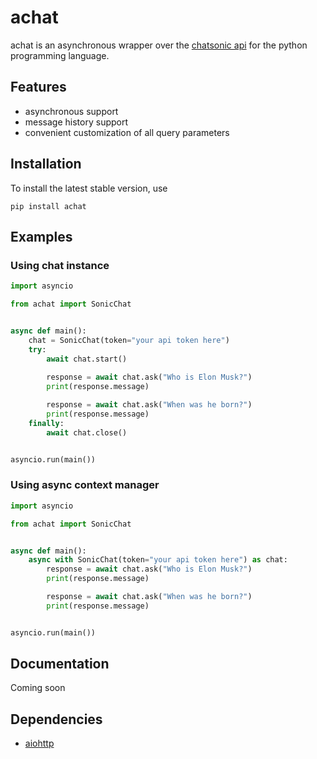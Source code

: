 # achat
achat is an asynchronous wrapper over the [chatsonic api](https://writesonic.com/chat) for the python programming language.

## Features
* asynchronous support
* message history support
* convenient customization of all query parameters

## Installation
To install the latest stable version, use 
```commandline
pip install achat
```

## Examples

### Using chat instance
```python
import asyncio

from achat import SonicChat


async def main():
    chat = SonicChat(token="your api token here")
    try:
        await chat.start()
        
        response = await chat.ask("Who is Elon Musk?")
        print(response.message)

        response = await chat.ask("When was he born?")
        print(response.message)
    finally:
        await chat.close()


asyncio.run(main())
```

### Using async context manager

```python
import asyncio

from achat import SonicChat


async def main():
    async with SonicChat(token="your api token here") as chat:
        response = await chat.ask("Who is Elon Musk?")
        print(response.message)

        response = await chat.ask("When was he born?")
        print(response.message)


asyncio.run(main())

```

## Documentation
Coming soon

## Dependencies
* [aiohttp](https://github.com/aio-libs/aiohttp)